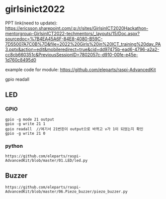 # girlsinict2022

PPT link(need to update):
https://ericsson.sharepoint.com/:p:/r/sites/GirlsinICT2020Hackathon-mentorgroup-GirlsinICT2022-techmentors/_layouts/15/Doc.aspx?sourcedoc=%7B4EA45A6F-84E8-4080-B59C-7D55007A7C0B%7D&file=2022%20Girls%20in%20ICT_training%20day_PA3.pptx&action=edit&mobileredirect=true&cid=dd97475b-ead6-4796-a2a2-cc8cb660351c&PreviousSessionID=7802057c-d910-00fe-e45e-1d760c8495d0

example code for module:
https://github.com/eleparts/raspi-AdvancedKit

gpio readall

## LED<br/>
### GPIO<br/>
```
gpio -g mode 21 output
gpio -g write 21 1
gpio readall  //여기서 21번핀이 output으로 바뀌고 v가 1이 되었는지 확인
gpio -g write 21 0
```
### python<br/>
```
https://github.com/eleparts/raspi-AdvancedKit/blob/master/01.LED/led.py
```

## Buzzer<br/>
```
https://github.com/eleparts/raspi-AdvancedKit/blob/master/06.Piezo_buzzer/piezo_buzzer.py
```

